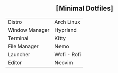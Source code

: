 <h2 align="center">[Minimal Dotfiles]</h2>

<table>
  <tr>
    <td>Distro</td>
    <td>Arch Linux</td>
  </tr>
  <tr>
    <td>Window Manager</td>
    <td>Hyprland</td>
  </tr>
  <tr>
    <td>Terminal</td>
    <td>Kitty</td>
  </tr>
  <tr>
    <td>File Manager</td>
    <td>Nemo</td>
  </tr>
  <tr>
    <td>Launcher</td>
    <td>Wofi - Rofi</td>
  </tr>
  <tr>
    <td>Editor</td>
    <td>Neovim</td>
  </tr>
  
</table>

